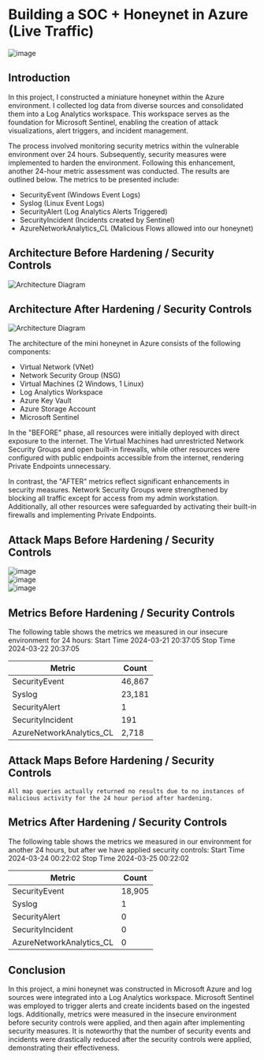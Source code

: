 # Building a SOC + Honeynet in Azure (Live Traffic)
![image](https://github.com/delvincybertech/Cloud-SOC/assets/164829222/1b766875-2b86-4b31-b473-26a53890fd20)

## Introduction

In this project, I constructed a miniature honeynet within the Azure environment. I collected log data from diverse sources and consolidated them into a Log Analytics workspace. This workspace serves as the foundation for Microsoft Sentinel, enabling the creation of attack visualizations, alert triggers, and incident management.

The process involved monitoring security metrics within the vulnerable environment over 24 hours. Subsequently, security measures were implemented to harden the environment. Following this enhancement, another 24-hour metric assessment was conducted. The results are outlined below. The metrics to be presented include:

- SecurityEvent (Windows Event Logs)
- Syslog (Linux Event Logs)
- SecurityAlert (Log Analytics Alerts Triggered)
- SecurityIncident (Incidents created by Sentinel)
- AzureNetworkAnalytics_CL (Malicious Flows allowed into our honeynet)

## Architecture Before Hardening / Security Controls
![Architecture Diagram](https://i.imgur.com/aBDwnKb.jpg)

## Architecture After Hardening / Security Controls
![Architecture Diagram](https://i.imgur.com/YQNa9Pp.jpg)

The architecture of the mini honeynet in Azure consists of the following components:

- Virtual Network (VNet)
- Network Security Group (NSG)
- Virtual Machines (2 Windows, 1 Linux)
- Log Analytics Workspace
- Azure Key Vault
- Azure Storage Account
- Microsoft Sentinel

In the "BEFORE" phase, all resources were initially deployed with direct exposure to the internet. The Virtual Machines had unrestricted Network Security Groups and open built-in firewalls, while other resources were configured with public endpoints accessible from the internet, rendering Private Endpoints unnecessary.

In contrast, the "AFTER" metrics reflect significant enhancements in security measures. Network Security Groups were strengthened by blocking all traffic except for access from my admin workstation. Additionally, all other resources were safeguarded by activating their built-in firewalls and implementing Private Endpoints.
## Attack Maps Before Hardening / Security Controls
![image](https://github.com/delvincybertech/Cloud-SOC/assets/164829222/a8dfdabc-ab95-418a-aa55-103c82131836)<br>
![image](https://github.com/delvincybertech/Cloud-SOC/assets/164829222/d783217a-7a0e-4faf-adcb-114c7d22364e)<br>
![image](https://github.com/delvincybertech/Cloud-SOC/assets/164829222/cb085e84-61af-45f0-9933-ccd6436e9ee4)<br>

## Metrics Before Hardening / Security Controls

The following table shows the metrics we measured in our insecure environment for 24 hours:
Start Time 2024-03-21 20:37:05
Stop Time 2024-03-22 20:37:05

| Metric                   | Count
| ------------------------ | -----
| SecurityEvent            | 46,867
| Syslog                   | 23,181
| SecurityAlert            | 1
| SecurityIncident         | 191
| AzureNetworkAnalytics_CL | 2,718

## Attack Maps Before Hardening / Security Controls

```All map queries actually returned no results due to no instances of malicious activity for the 24 hour period after hardening.```

## Metrics After Hardening / Security Controls

The following table shows the metrics we measured in our environment for another 24 hours, but after we have applied security controls:
Start Time 2024-03-24 00:22:02
Stop Time	2024-03-25 00:22:02

| Metric                   | Count
| ------------------------ | -----
| SecurityEvent            | 18,905
| Syslog                   | 1
| SecurityAlert            | 0
| SecurityIncident         | 0
| AzureNetworkAnalytics_CL | 0

## Conclusion

In this project, a mini honeynet was constructed in Microsoft Azure and log sources were integrated into a Log Analytics workspace. Microsoft Sentinel was employed to trigger alerts and create incidents based on the ingested logs. Additionally, metrics were measured in the insecure environment before security controls were applied, and then again after implementing security measures. It is noteworthy that the number of security events and incidents were drastically reduced after the security controls were applied, demonstrating their effectiveness.
